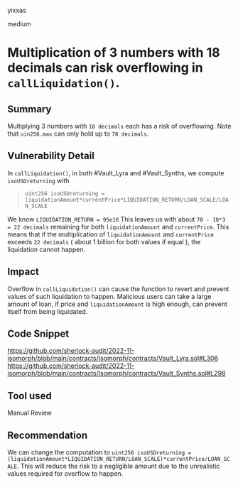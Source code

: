 yixxas

medium

# Multiplication of 3 numbers with 18 decimals can risk overflowing in `callLiquidation()`.

## Summary
Multiplying 3 numbers with `18 decimals` each has a risk of overflowing. Note that `uin256.max` can only hold up to `78 decimals`.

## Vulnerability Detail
In `callLiquidation()`, in both #Vault_Lyra and #Vault_Synths, we compute `isoUSDreturning` with
> `uint256 isoUSDreturning = liquidationAmount*currentPrice*LIQUIDATION_RETURN/LOAN_SCALE/LOAN_SCALE`

We know `LIQUIDATION_RETURN = 95e16` 
This leaves us with about `78 - 18*3 = 22 decimals` remaining for both `liquidationAmount` and `currentPrice`. This means that if the multiplication of `liquidationAmount` and `currentPrice` exceeds `22 decimals` ( about 1 billion for both values if equal ), the liquidation cannot happen.

## Impact
Overflow in `callLiquidation()` can cause the function to revert and prevent values of such liquidation to happen. Malicious users can take a large amount of loan, if price and `liquidationAmount` is high enough, can prevent itself from being liquidated. 

## Code Snippet
https://github.com/sherlock-audit/2022-11-isomorph/blob/main/contracts/Isomorph/contracts/Vault_Lyra.sol#L306
https://github.com/sherlock-audit/2022-11-isomorph/blob/main/contracts/Isomorph/contracts/Vault_Synths.sol#L298

## Tool used

Manual Review

## Recommendation
We can change the computation to
`uint256 isoUSDreturning = (liquidationAmount*LIQUIDATION_RETURN/LOAN_SCALE)*currentPrice/LOAN_SCALE`.
This will reduce the risk to a negligible amount due to the unrealistic values required for overflow to happen.
